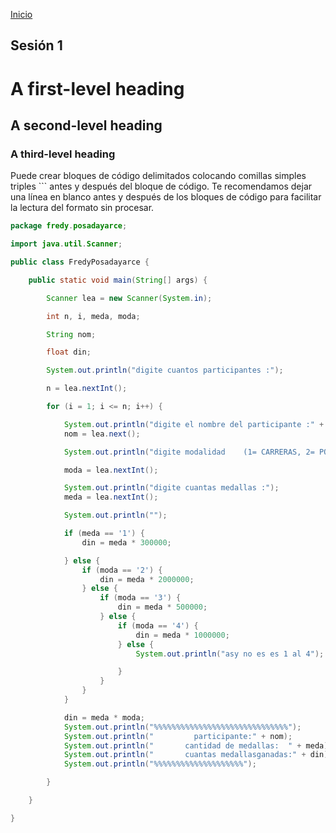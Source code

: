 <!-- No borrar o modificar -->
[Inicio](./index.md)

## Sesión 1 


<!-- Su documentación aquí -->


# A first-level heading
## A second-level heading
### A third-level heading


Puede crear bloques de código delimitados colocando comillas simples triples ``` antes y después del bloque de código. Te recomendamos dejar una línea en blanco antes y después de los bloques de código para facilitar la lectura del formato sin procesar.

```java
package fredy.posadayarce;

import java.util.Scanner;

public class FredyPosadayarce {

    public static void main(String[] args) {

        Scanner lea = new Scanner(System.in);

        int n, i, meda, moda;

        String nom;

        float din;

        System.out.println("digite cuantos participantes :");

        n = lea.nextInt();

        for (i = 1; i <= n; i++) {

            System.out.println("digite el nombre del participante :" + i + ":");
            nom = lea.next();

            System.out.println("digite modalidad    (1= CARRERAS, 2= POLO ACUATICO, 3= CLAVADOS, 4=NATACION ARTISTICA):");

            moda = lea.nextInt();

            System.out.println("digite cuantas medallas :");
            meda = lea.nextInt();

            System.out.println("");

            if (meda == '1') {
                din = meda * 300000;

            } else {
                if (moda == '2') {
                    din = meda * 2000000;
                } else {
                    if (moda == '3') {
                        din = meda * 500000;
                    } else {
                        if (moda == '4') {
                            din = meda * 1000000;
                        } else {
                            System.out.println("asy no es es 1 al 4");

                        }
                    }
                }
            }

            din = meda * moda;
            System.out.println("%%%%%%%%%%%%%%%%%%%%%%%%%%%%%%");
            System.out.println("         participante:" + nom);
            System.out.println("       cantidad de medallas:  " + meda);
            System.out.println("       cuantas medallasganadas:" + din);
            System.out.println("%%%%%%%%%%%%%%%%%%%%");

        }

    }

}

```






